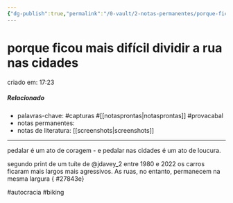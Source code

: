```yaml
---
{"dg-publish":true,"permalink":"/0-vault/2-notas-permanentes/porque-ficou-mais-dificil-dividir-a-rua-nas-cidades/","tags":["permanente","capturas","provacabal","autocracia","biking"],"dgHomeLink":true,"dgShowLocalGraph":true,"dgShowFileTree":true,"dgEnableSearch":true,"noteIcon":""}
---
```


# porque ficou mais difícil dividir a rua nas cidades
criado em: 17:23

##### Relacionado
- palavras-chave: #capturas #[[notasprontas\|notasprontas]] #provacabal
- notas permanentes:
- notas de literatura: [[screenshots\|screenshots]]


---


pedalar é um ato de coragem - e pedalar nas cidades é um ato de loucura.

segundo print de um tuíte de @jdavey_2 entre 1980 e 2022 os carros ficaram mais largos mais agressivos. As ruas, no entanto, permanecem na mesma largura
{ #27843e}


#autocracia
#biking